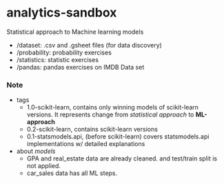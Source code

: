 # analytics-sandbox

Statistical approach to Machine learning models

- /dataset: .csv and .gsheet files (for data discovery)
- /probability: probability exercises
- /statistics: statistic exercises
- /pandas: pandas exercises on IMDB Data set



### Note
- tags
    - 1.0-scikit-learn, contains only winning models of scikit-learn versions. It represents change from _statistical approach_ to **ML-approach**
    - 0.2-scikit-learn, contains scikit-learn versions
    - 0.1-statsmodels.api, (before scikit-learn) covers statsmodels.api implementations w/ detailed explanations
- about _models_
    - GPA and real_estate data are already cleaned. and test/train split is not applied.
    - car_sales data has all ML steps.